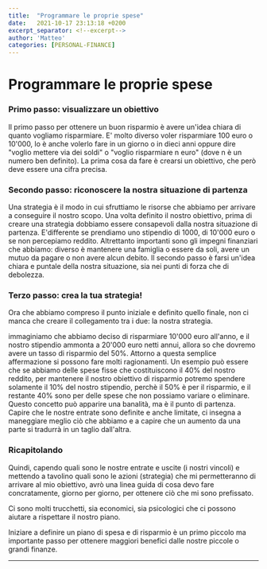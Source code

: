 ```yaml
---
title:  "Programmare le proprie spese"
date:   2021-10-17 23:13:18 +0200
excerpt_separator: <!--excerpt-->
author: 'Matteo'
categories: [PERSONAL-FINANCE]
---
```


<!--excerpt-->
# Programmare le proprie spese


### Primo passo: visualizzare un obiettivo

Il primo passo per ottenere un buon risparmio è avere un'idea chiara di quanto vogliamo risparmiare.
E' molto diverso  voler risparmiare 100 euro o 10'000, lo è anche volerlo fare in un giorno o in dieci anni oppure dire "voglio mettere via dei soldi" o "voglio risparmiare n euro" (dove n è un numero ben definito).
La prima cosa da fare è crearsi un obiettivo, che però deve essere una cifra precisa.

### Secondo passo: riconoscere la nostra situazione di partenza

Una strategia è il modo in cui sfruttiamo le risorse che abbiamo per arrivare a conseguire il nostro scopo.
Una volta definito il nostro obiettivo, prima di creare una strategia dobbiamo essere consapevoli dalla nostra situazione di partenza.
E'differente se prendiamo uno stipendio di 1000, di 10'000 euro o se non percepiamo reddito. Altrettanto importanti sono gli impegni finanziari che abbiamo: diverso è mantenere una famiglia o essere da soli, avere un mutuo da pagare o non avere alcun debito.
Il secondo passo è farsi un'idea chiara e puntale della nostra situazione, sia nei punti di forza che di debolezza.

### Terzo passo: crea la tua strategia!

Ora che abbiamo compreso il punto iniziale e definito quello finale, non ci manca che creare il collegamento tra i due: la nostra strategia. 


immaginiamo che abbiamo deciso di risparmiare 10'000 euro all'anno, e il nostro stipendio ammonta a 20'000 euro netti annui, allora so che dovremo avere un tasso di risparmio del 50%. 
Attorno a questa semplice affermazione si possono fare molti ragionamenti. Un esempio può essere che se abbiamo delle spese fisse che costituiscono il 40% del nostro reddito, per mantenere il nostro obiettivo di risparmio potremo spendere solamente il 10% del nostro stipendio, perchè il 50% è per il risparmio, e il restante 40% sono per delle spese che non possiamo variare o eliminare.
Questo concetto può apparire una banalità, ma è il punto di partenza. Capire che le nostre entrate sono definite e anche limitate, ci insegna a maneggiare meglio ciò che abbiamo e a capire che un aumento da una parte si tradurrà in un taglio dall'altra. 


### Ricapitolando

Quindi, capendo quali sono le nostre entrate e uscite (i nostri vincoli) e mettendo a tavolino quali sono le azioni (strategia) che mi permetteranno di arrivare al mio obiettivo, avrò una linea guida di cosa devo fare concratamente, giorno per giorno, per ottenere ciò che mi sono prefissato.

Ci sono molti trucchetti, sia economici, sia psicologici che ci possono aiutare a rispettare il nostro piano.

Iniziare a definire un piano di spesa e di risparmio è un primo piccolo ma importante passo per ottenere maggiori benefici dalle nostre piccole o grandi finanze.




---

